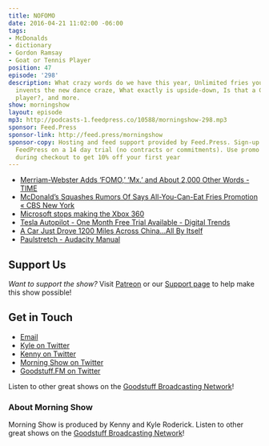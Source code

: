 ```yaml
---
title: NOFOMO
date: 2016-04-21 11:02:00 -06:00
tags:
- McDonalds
- dictionary
- Gordon Ramsay
- Goat or Tennis Player
position: 47
episode: '298'
description: What crazy words do we have this year, Unlimited fries you say?, Kenny
  invents the new dance craze, What exactly is upside-down, Is that a Goat or a Tennis
  player?, and more.
show: morningshow
layout: episode
mp3: http://podcasts-1.feedpress.co/10588/morningshow-298.mp3
sponsor: Feed.Press
sponsor-link: http://feed.press/morningshow
sponsor-copy: Hosting and feed support provided by Feed.Press. Sign-up today and try
  FeedPress on a 14 day trial (no contracts or commitments). Use promo code `morningshow`
  during checkout to get 10% off your first year
---
```


* [Merriam-Webster Adds ‘FOMO,’ ‘Mx.’ and About 2,000 Other Words - TIME](http://time.com/4299634/merriam-webster-fomo-mx-dox-update/)
* [McDonald’s Squashes Rumors Of Says All-You-Can-Eat Fries Promotion « CBS New York](http://newyork.cbslocal.com/2016/04/21/mcdonalds-all-you-can-eat-fries/)
* [Microsoft stops making the Xbox 360](http://www.engadget.com/2016/04/20/microsoft-stops-making-the-xbox-360/)
* [Tesla Autopilot - One Month Free Trial Available - Digital Trends](http://www.digitaltrends.com/cars/tesla-free-trial-semi-autonomous-technology/)
* [A Car Just Drove 1200 Miles Across China...All By Itself](http://futurism.com/car-just-drove-1200-miles-across-china/)
* [Paulstretch - Audacity Manual](http://manual.audacityteam.org/man/paulstretch.html)

## Support Us
*Want to support the show?* Visit [Patreon](http://patreon.com/morningshow) or our [Support page](http://goodstuff.fm/support) to help make this show possible!

## Get in Touch
* [Email](mailto:kyle@goodstuff.fm)
* [Kyle on Twitter](http://twitter.com/dogburps)
* [Kenny on Twitter](http://twitter.com/pizzarobotics)
* [Morning Show on Twitter](http://twitter.com/morningshowam)
* [Goodstuff.FM on Twitter](http://twitter.com/goodstufffm)

Listen to other great shows on the [Goodstuff Broadcasting Network](http://goodstuff.fm/shows)!

### About Morning Show
Morning Show is produced by Kenny and Kyle Roderick. Listen to other great shows on the [Goodstuff Broadcasting Network](http://goodstuff.fm/)!
